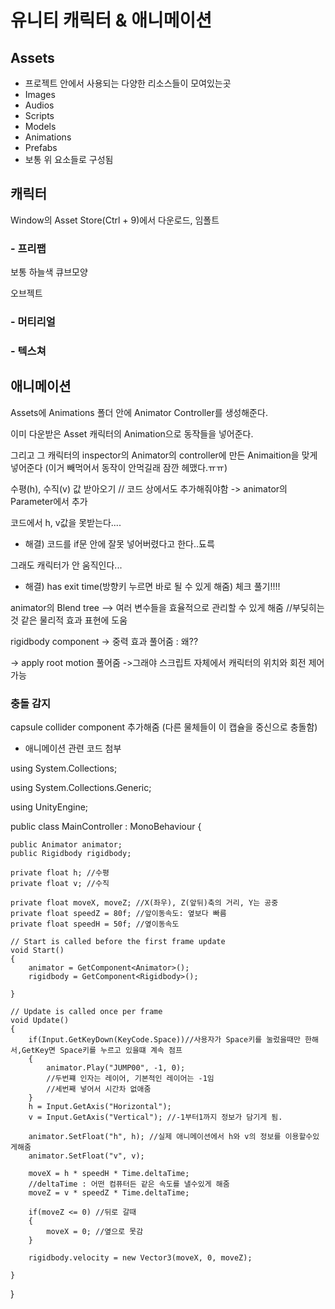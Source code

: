 # 유니티 캐릭터 & 애니메이션

## Assets
- 프로젝트 안에서 사용되는 다양한 리소스들이 모여있는곳
- Images
- Audios
- Scripts
- Models
- Animations
- Prefabs
- 보통 위 요소들로 구성됨
## 캐릭터
Window의 Asset Store(Ctrl + 9)에서 다운로드, 임폴트
### - 프리팹
보통 하늘색 큐브모양

오브젝트

### - 머티리얼

### - 텍스쳐

## 애니메이션
Assets에 Animations 폴더 안에
Animator Controller를 생성해준다.

이미 다운받은 Asset 캐릭터의 Animation으로 동작들을 넣어준다. 

그리고 그 캐릭터의 inspector의 Animator의 controller에 만든 Animaition을 맞게 넣어준다 (이거 빼먹어서 동작이 안먹길래 잠깐 헤맸다.ㅠㅠ)

수평(h), 수직(v) 값 받아오기 // 코드 상에서도 추가해줘야함
-> animator의 Parameter에서 추가

코드에서 h, v값을 못받는다....

- 해결) 코드를 if문 안에 잘못 넣어버렸다고 한다..됴륵

그래도 캐릭터가 안 움직인다...

- 해결) has exit time(방향키 누르면 바로 될 수 있게 해줌) 체크 풀기!!!!

animator의 Blend tree --> 여러 변수들을 효율적으로 관리할 수 있게 해줌 //부딪히는 것 같은 물리적 효과 표현에 도움

rigidbody component
-> 중력 효과 풀어줌 : 왜??

-> apply root motion 풀어줌 ->그래야 스크립트 자체에서 캐릭터의 위치와 회전 제어 가능


### 충돌 감지
capsule collider component 추가해줌
(다른 물체들이 이 캡슐을 중신으로 충돌함)

* 애니메이션 관련 코드 첨부

using System.Collections;

using System.Collections.Generic;

using UnityEngine;


public class MainController : MonoBehaviour
{
    
    public Animator animator;
    public Rigidbody rigidbody;

    private float h; //수평
    private float v; //수직

    private float moveX, moveZ; //X(좌우), Z(앞뒤)축의 거리, Y는 공중
    private float speedZ = 80f; //앞이동속도: 옆보다 빠름
    private float speedH = 50f; //옆이동속도

    // Start is called before the first frame update
    void Start()
    {
        animator = GetComponent<Animator>();
        rigidbody = GetComponent<Rigidbody>();
        
    }

    // Update is called once per frame
    void Update()
    {   
        if(Input.GetKeyDown(KeyCode.Space))//사용자가 Space키를 눌렀을때만 한해서,GetKey면 Space키를 누르고 있을떄 계속 점프
        {
            animator.Play("JUMP00", -1, 0);
            //두번쨰 인자는 레이어, 기본적인 레이어는 -1임
            //세번째 넣어서 시간차 없애줌
        }
        h = Input.GetAxis("Horizontal");
        v = Input.GetAxis("Vertical"); //-1부터1까지 정보가 담기게 됨.

        animator.SetFloat("h", h); //실제 애니메이션에서 h와 v의 정보를 이용할수있게해줌
        animator.SetFloat("v", v);

        moveX = h * speedH * Time.deltaTime;
        //deltaTime : 어떤 컴퓨터든 같은 속도를 낼수있게 해줌
        moveZ = v * speedZ * Time.deltaTime; 

        if(moveZ <= 0) //뒤로 갈때
        {
            moveX = 0; //옆으로 못감
        }

        rigidbody.velocity = new Vector3(moveX, 0, moveZ);
         
    }
}
